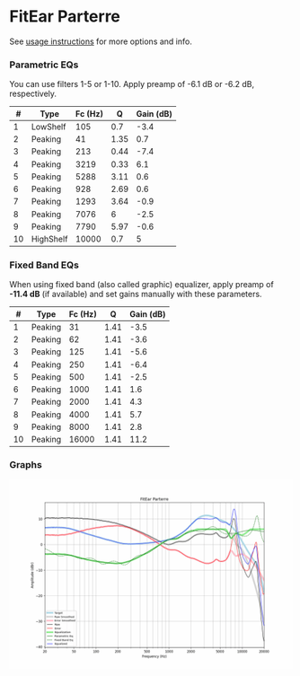 # FitEar Parterre
See [usage instructions](https://github.com/jaakkopasanen/AutoEq#usage) for more options and info.

### Parametric EQs
You can use filters 1-5 or 1-10. Apply preamp of -6.1 dB or -6.2 dB, respectively.

|   # | Type      |   Fc (Hz) |    Q |   Gain (dB) |
|-----|-----------|-----------|------|-------------|
|   1 | LowShelf  |       105 | 0.7  |        -3.4 |
|   2 | Peaking   |        41 | 1.35 |         0.7 |
|   3 | Peaking   |       213 | 0.44 |        -7.4 |
|   4 | Peaking   |      3219 | 0.33 |         6.1 |
|   5 | Peaking   |      5288 | 3.11 |         0.6 |
|   6 | Peaking   |       928 | 2.69 |         0.6 |
|   7 | Peaking   |      1293 | 3.64 |        -0.9 |
|   8 | Peaking   |      7076 | 6    |        -2.5 |
|   9 | Peaking   |      7790 | 5.97 |        -0.6 |
|  10 | HighShelf |     10000 | 0.7  |         5   |

### Fixed Band EQs
When using fixed band (also called graphic) equalizer, apply preamp of **-11.4 dB** (if available) and set gains manually with these parameters.

|   # | Type    |   Fc (Hz) |    Q |   Gain (dB) |
|-----|---------|-----------|------|-------------|
|   1 | Peaking |        31 | 1.41 |        -3.5 |
|   2 | Peaking |        62 | 1.41 |        -3.6 |
|   3 | Peaking |       125 | 1.41 |        -5.6 |
|   4 | Peaking |       250 | 1.41 |        -6.4 |
|   5 | Peaking |       500 | 1.41 |        -2.5 |
|   6 | Peaking |      1000 | 1.41 |         1.6 |
|   7 | Peaking |      2000 | 1.41 |         4.3 |
|   8 | Peaking |      4000 | 1.41 |         5.7 |
|   9 | Peaking |      8000 | 1.41 |         2.8 |
|  10 | Peaking |     16000 | 1.41 |        11.2 |

### Graphs
![](./FitEar%20Parterre.png)
